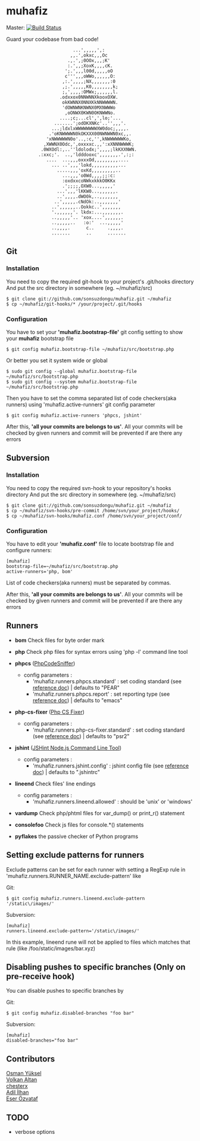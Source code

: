 muhafiz
=======

Master: [![Build Status](https://secure.travis-ci.org/sonsuzdongu/muhafiz.png?branch=master)](http://travis-ci.org/sonsuzdongu/muhafiz)

Guard your codebase from bad code!

                             ...',,,,,',:
                            ,,.',okxc,,,Oc
                           .,.',;0OOx,,,;K'
                           :.',,;XoxK,,,,cK.
                          ';.',,,l00d,,,,,oO
                          c''',,,oWWo,,,,,,O:
                         ,:.',,,,;NX,,,,,,,:0
                         ,;.',,,,,K0,,,,,,,,k;
                         ;,',,,,:OMWx;,,,,,,l.
                        .odxxox0NNWNNXkooxOXW.
                         okKWNNX0NNXKkNNWWWWN.
                         'dOWNWNKNWNX0MXNWWWo
                          ,oONWX0KWN0OKNWWNo.
                        ....;c;...cl',',lo;'...
                      .......';odOKXNKc'..'',,,'.
                     ...;ldxlxWWWWWWWWXW0doc;,,,,.
                    .'oKNWWWWN0kOKXXX00NWNWWN0xc,,.
                   'xNWWWWWN0o'..,:c,'',kNWWWWWWKo,
                  ,XWWNX0Odc,',oxxxxc.,,':xXNNNWWWK;
                 .0WXOdl:,..''ldolodx;',,,,;lkKXXNWN.
                .:xxc;'.  ..,'ldddooxc',,,,,,,.',:;:
                   ....  ...,,,oxxxOd,,,,,,,,,....
                     ... ..',,,'lokd,,,,,,,,,,...
                       .....,,,'oxKd,,,,,,,,,..
                         ...,,,'o0Wd,,,,;;:c:
                         :oxdxxcoNWkxkkkO0KKx
                         .';;;;,OXW0...,,,,,'
                       ...',,,'lKKW0...,,,,,,.
                       ..',,,,.dWO0k,..,,,,,,,
                      ..',,,,,.cNdOk:..,,,,,,,'
                     ..',,,,,,..Ookkc..',,,,,,,
                     '.,,,,,,'. lkdx:...,,,,,,,.
                     ..,,,,,'.. 'xox....',,,,,,.
                     ..,,,,,..   :o:'  ...,,,,,'
                     ..,,,,.      c..     .,,,,.
                     .......      ..      .......


## Git

### Installation

You need to copy the required git-hook to your project's .git/hooks directory
And put the src directory in somewhere (eg. ~/muhafiz/src)

    $ git clone git://github.com/sonsuzdongu/muhafiz.git ~/muhafiz
    $ cp ~/muhafiz/git-hooks/* /your/project/.git/hooks


### Configuration

You have to set your **'muhafiz.bootstrap-file'** git config setting to show your **muhafiz** bootstrap file

    $ git config muhafiz.bootstrap-file ~/muhafiz/src/bootstrap.php

Or better you set it system wide or global

    $ sudo git config --global muhafiz.bootstrap-file ~/muhafiz/src/bootstrap.php
    $ sudo git config --system muhafiz.bootstrap-file ~/muhafiz/src/bootstrap.php

Then you have to set the comma separated list of code checkers(aka runners) using 'muhafiz.active-runners' git config parameter

    $ git config muhafiz.active-runners 'phpcs, jshint'

After this, **'all your commits are belongs to us'**. All your commits will be checked by given runners and commit will be prevented if are there any errors


## Subversion

### Installation

You need to copy the required svn-hook to your repository's hooks directory
And put the src directory in somewhere (eg. ~/muhafiz/src)

    $ git clone git://github.com/sonsuzdongu/muhafiz.git ~/muhafiz
    $ cp ~/muhafiz/svn-hooks/pre-commit /home/svn/your_project/hooks/
    $ cp ~/muhafiz/svn-hooks/muhafiz.conf /home/svn/your_project/conf/


### Configuration

You have to edit your **'muhafiz.conf'** file to locate bootstrap file and configure runners:

    [muhafiz]
    bootstrap-file=~/muhafiz/src/bootstrap.php
    active-runners='php, bom'

List of code checkers(aka runners) must be separated by commas.

After this, **'all your commits are belongs to us'**. All your commits will be checked by given runners and commit will be prevented if are there any errors


## Runners
* **bom**  Check files for byte order mark
* **php**  Check php files for syntax errors using 'php -l' command line tool
* **phpcs** ([PhpCodeSniffer](http://pear.php.net/package/PHP_CodeSniffer/redirected))
    * config parameters :
        * 'muhafiz.runners.phpcs.standard' : set coding standard (see [reference doc](http://pear.php.net/manual/en/package.php.php-codesniffer.config-options.php)) | defaults to "PEAR"
        * 'muhafiz.runners.phpcs.report' : set reporting type (see [reference doc](http://pear.php.net/manual/en/package.php.php-codesniffer.config-options.php)) | defaults to "emacs"
* **php-cs-fixer** ([Php CS Fixer](http://cs.sensiolabs.org/))
    * config parameters :
        * 'muhafiz.runners.php-cs-fixer.standard' : set coding standard (see [reference doc](http://cs.sensiolabs.org/)) | defaults to "psr2"
* **jshint** ([JSHint Node.js Command Line Tool](http://www.jshint.com/platforms/))
    * config parameters :
        * 'muhafiz.runners.jshint.config' : jshint config file (see [reference doc](http://www.jshint.com/docs/)) | defaults to ".jshintrc"
* **lineend** Check files' line endings
    * config parameters :
        * 'muhafiz.runners.lineend.allowed' : should be 'unix' or 'windows'

* **vardump** Check php/phtml files for var_dump() or print_r() statement
* **consolefoo** Check js files for console.*() statements

* **pyflakes**  the passive checker of Python programs

## Setting exclude patterns for runners
Exclude patterns can be set for each runner with setting a RegExp rule in 'muhafiz.runners.RUNNER_NAME.exclude-pattern' like

Git:

    $ git config muhafiz.runners.lineend.exclude-pattern '/static\/images/'

Subversion:

    [muhafiz]
    runners.lineend.exclude-pattern='/static\/images/'

In this example, lineend rune will  not be applied to files which matches that rule (like /foo/static/images/bar.xyz)

## Disabling pushes to specific branches (Only on pre-receive hook)
You can disable pushes to specific branches by

Git:

    $ git config muhafiz.disabled-branches "foo bar"

Subversion:

    [muhafiz]
    disabled-branches="foo bar"

## Contributors
[Osman Yüksel](https://github.com/yuxel) <br />
[Volkan Altan](https://github.com/volkan) <br />
[chesterx](https://github.com/chesterx) <br />
[Adil İlhan](https://github.com/adililhan) <br />
[Eser Özvataf](https://github.com/larukedi)


## TODO
* verbose options

